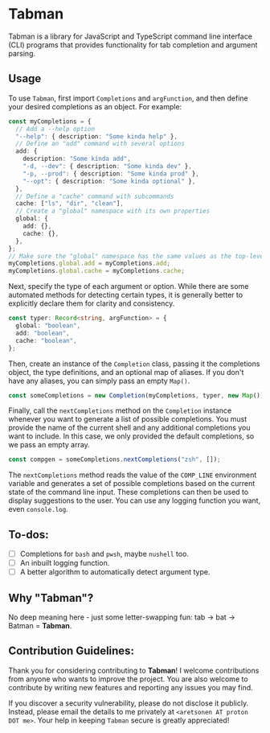 # Tabman

Tabman is a library for JavaScript and TypeScript command line interface (CLI) programs that provides functionality for tab completion and argument parsing.

## Usage

To use `Tabman`, first import `Completions` and `argFunction`, and then define your desired completions as an object. For example:

```typescript
const myCompletions = {
  // Add a --help option
  "--help": { description: "Some kinda help" },
  // Define an "add" command with several options
  add: {
    description: "Some kinda add",
    "-d, --dev": { description: "Some kinda dev" },
    "-p, --prod": { description: "Some kinda prod" },
    "--opt": { description: "Some kinda optional" },
  },
  // Define a "cache" command with subcommands
  cache: ["ls", "dir", "clean"],
  // Create a "global" namespace with its own properties
  global: {
    add: {},
    cache: {},
  },
};
// Make sure the "global" namespace has the same values as the top-level keys
myCompletions.global.add = myCompletions.add;
myCompletions.global.cache = myCompletions.cache;
```

Next, specify the type of each argument or option. While there are some automated methods for detecting certain types, it is generally better to explicitly declare them for clarity and consistency.

```typescript
const typer: Record<string, argFunction> = {
  global: "boolean",
  add: "boolean",
  cache: "boolean",
};
```

Then, create an instance of the `Completion` class, passing it the completions object, the type definitions, and an optional map of aliases. If you don't have any aliases, you can simply pass an empty `Map()`.

```typescript
const someCompletions = new Completion(myCompletions, typer, new Map());
```

Finally, call the `nextCompletions` method on the `Completion` instance whenever you want to generate a list of possible completions. You must provide the name of the current shell and any additional completions you want to include. In this case, we only provided the default completions, so we pass an empty array.

```typescript
const compgen = someCompletions.nextCompletions("zsh", []);
```

The `nextCompletions` method reads the value of the `COMP_LINE` environment variable and generates a set of possible completions based on the current state of the command line input. These completions can then be used to display suggestions to the user. You can use any logging function you want, even `console.log`.

## To-dos:

- [ ] Completions for `bash` and `pwsh`, maybe `nushell` too.
- [ ] An inbuilt logging function.
- [ ] A better algorithm to automatically detect argument type.

## Why "Tabman"?

No deep meaning here - just some letter-swapping fun: tab → bat → Batman = **Tabman**.

## Contribution Guidelines:

Thank you for considering contributing to **Tabman**! I welcome contributions from anyone who wants to improve the project. You are also welcome to contribute by writing new features and reporting any issues you may find.

If you discover a security vulnerability, please do not disclose it publicly. Instead, please email the details to me privately at `<aretsonen AT proton DOT me>`. Your help in keeping `Tabman` secure is greatly appreciated!
